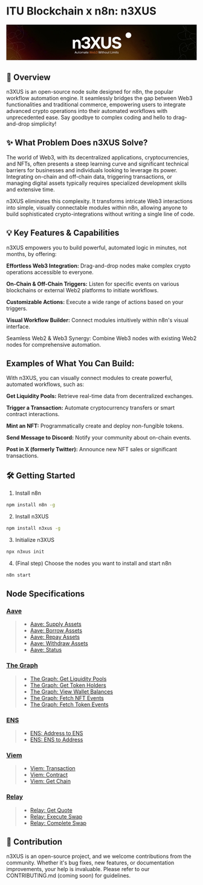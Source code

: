 # ITU Blockchain x n8n: n3XUS

![Banner](./Assets/banner.png)

## 🚀 Overview

n3XUS is an open-source node suite designed for n8n, the popular workflow automation engine. It seamlessly bridges the gap between Web3 functionalities and traditional commerce, empowering users to integrate advanced crypto operations into their automated workflows with unprecedented ease. Say goodbye to complex coding and hello to drag-and-drop simplicity!

## ✨ What Problem Does n3XUS Solve?

The world of Web3, with its decentralized applications, cryptocurrencies, and NFTs, often presents a steep learning curve and significant technical barriers for businesses and individuals looking to leverage its power. Integrating on-chain and off-chain data, triggering transactions, or managing digital assets typically requires specialized development skills and extensive time.

n3XUS eliminates this complexity. It transforms intricate Web3 interactions into simple, visually connectable modules within n8n, allowing anyone to build sophisticated crypto-integrations without writing a single line of code.

## 💡 Key Features & Capabilities

n3XUS empowers you to build powerful, automated logic in minutes, not months, by offering:

**Effortless Web3 Integration:** Drag-and-drop nodes make complex crypto operations accessible to everyone.

**On-Chain & Off-Chain Triggers:** Listen for specific events on various blockchains or external Web2 platforms to initiate workflows.

**Customizable Actions:** Execute a wide range of actions based on your triggers.

**Visual Workflow Builder:** Connect modules intuitively within n8n's visual interface.

Seamless Web2 & Web3 Synergy: Combine Web3 nodes with existing Web2 nodes for comprehensive automation.

## Examples of What You Can Build:

With n3XUS, you can visually connect modules to create powerful, automated workflows, such as:

**Get Liquidity Pools:** Retrieve real-time data from decentralized exchanges.

**Trigger a Transaction:** Automate cryptocurrency transfers or smart contract interactions.

**Mint an NFT:** Programmatically create and deploy non-fungible tokens.

**Send Message to Discord:** Notify your community about on-chain events.

**Post in X (formerly Twitter):** Announce new NFT sales or significant transactions.

## 🛠️ Getting Started

1. Install n8n

```bash
npm install n8n -g
```

2. Install n3XUS

```bash
npm install n3xus -g
```

3. Initialize n3XUS

```bash
npx n3xus init
```

4. (Final step) Choose the nodes you want to install and start n8n

```bash
n8n start
```

## Node Specifications

 ### [Aave](./Nodes/AaveNode/README.md#Nodes)
>  - [Aave: Supply Assets](./Nodes/AaveNode/README.md#Aave-Supply-Assets)
 > - [Aave: Borrow Assets](./Nodes/AaveNode/README.md#Aave-Borrow-Assets)
  >- [Aave: Repay Assets](./Nodes/AaveNode/README.md#Aave-Repay-Assets)
 > - [Aave: Withdraw Assets](./Nodes/AaveNode/README.md#Aave-Withdraw-Assets)
 > - [Aave: Status](./Nodes/AaveNode/README.md#Aave-Status)
>
### [The Graph](./Nodes/TheGraph/README.md#Nodes) 
 > - [The Graph: Get Liquidity Pools](./Nodes/TheGraph/README.md#The-Graph-Get-Liquidity-Pools)
 > - [The Graph: Get Token Holders](./Nodes/TheGraph/README.md#The-Graph-Get-Token-Holders)
> - [The Graph: View Wallet Balances](./Nodes/TheGraph/README.md#The-Graph-View-Wallet-Balances)
 > - [The Graph: Fetch NFT Events](./Nodes/TheGraph/README.md#The-Graph-Fetch-NFT-Events)
 > - [The Graph: Fetch Token Events](./Nodes/TheGraph/README.md#The-Graph-Fetch-Token-Events)


 ### [ENS](./Nodes/ENS/README.md#Nodes) 
>  - [ENS: Address to ENS](./Nodes/ENS/README.md#ENS-Address-to-ENS)
 > - [ENS: ENS to Address](./Nodes/ENS/README.md#ENS-ENS-to-Address)
>
### [Viem](./Nodes/Viem/README.md#Nodes) 
>  - [Viem: Transaction](./Nodes/Viem/README.md#Viem-Transaction)
 > - [Viem: Contract](./Nodes/Viem/README.md#Viem-Contract)
 > - [Viem: Get Chain](./Nodes/Viem/README.md#Viem-Get-Chain)
>
### [Relay](./Nodes/RelayNode/README.md#Nodes) 
 > - [Relay: Get Quote](./Nodes/RelayNode/README.md#Relay-Get-Quote)
  >- [Relay: Execute Swap](./Nodes/RelayNode/README.md#Relay-Execute-Swap)
  >- [Relay: Complete Swap](./Nodes/RelayNode/README.md#Relay-Complete-Swap)
>

## 🤝 Contribution

n3XUS is an open-source project, and we welcome contributions from the community. Whether it's bug fixes, new features, or documentation improvements, your help is invaluable. Please refer to our CONTRIBUTING.md (coming soon) for guidelines.

